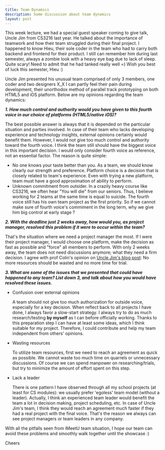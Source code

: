 ```yaml
---
title: Team Dynamics
description: Some discussion about team dynamics
layout: post
---
```


This week lecture, we had a special guest speaker coming to give talk, Uncle Jim from CS3216 last year. He talked about the importance of teamwork and how their team struggled during their final project. I happened to know Hieu, their sole coder in the team who had to carry both backend and frontend for their product. I still can remember him during last semester, always a zombie look with a heavy eye bag due to lack of sleep. Quite scary! Need to admit that he had tanked really well =) Wish you best of luck this semester, Hieu :)

Uncle Jim presented his unusual team comprised of only 3 members, one coder and two designers X_X I can partly feel their pain during development, their unorthodox method of parallel track prototyping on both HTML5 and iOS platform. Below are my opinions regarding the team dynamics:

<b><i>1. How much control and authority would you have given to this fourth voice in our choice of platforms (HTML5/native iOS)?</i></b>

The best possible answer is always that it is depended on the particular situation and parties involved. In case of their team who lacks developing experience and technology insights, external opinions certainly would benefit them. However, I would not give too much control and authority toward the fourth voice. I think the team still should have the biggest voice in this important decision. I would only consider fourth voice as reference, not an essential factor. The reason is quite simple:

*   No one knows your taste better than you. As a team, we should know clearly our strength and preference. Platform choice is a decision that is closely related to team's experience. Even with trying a new platform, team must have a good approximation of ability to perform.
*   Unknown commitment from outsider. In a crazily heavy course like CS3216, we often hear "You will die" from our seniors. Thus, I believe working for 2 teams at the same time is equal to suicide. The fourth voice still has his own team project as the first priority. So if we cannot make sure of fourth voice's commiment in the long term, why we give him big control at early stage ?

<b><i>2. With the deadline just 2 weeks away, how would you, as project manager, resolved this problem if it were to occur within the team?</i></b>

That's the situation where we need a project manager the most. If I were their project manager, I would choose one platform, make the decision as fast as possible and "force" all members to perform. With only 2 weeks away, the team does not need discussions anymore; what they need a firm decision. I agree with prof Colin's opinion on [Uncle Jim's blog post](http://jimgan3216.blogspot.sg/2012/10/carpool-app-which-path.html): No more resources should be wasted and no more time for trial.

<b><i>3. What are some of the issues that we presented that could have happened to any team? List down 3, and talk about how you would have resolved these issues.</b></i>

*   Confusion over external opinions

    A team should not give too much authorization  for outside voice, especially for a key decision. When reflect back to all projects I have done, I always favor a slow-start strategy. I always try to do as much research/testing <b>by myself</b> as I can before officially  working. Thanks to this preparation step I can have at least some ideas, which I think suitable for my project. Therefore, I could contribute and help my team independent from others' opinions.
*   Wasting resources

    To utilize team resources, first we need to reach an agreement as quick as possible. We cannot waste too much time on quarrels or unnecessary discussions. Of course we can spend manpower on researching/trials, but try to minimize the amount of effort spent on this step.

*   Lack a leader
    
    There is one pattern I have observed through all my school projects (at least for CS modules): we usually prefer 'egoless' team model (without a leader). Actually, I think an experienced team leader would benefit the team a lot in decision making, project scheduling, etc. In case of Uncle Jim's team, I think they would reach an agreement much faster if they had a real project with the final voice. That's the reason we always can see project managers or team leaders in any company.


With all the pitfalls seen from iMeetU team situation, I hope our team can avoid these problems and smoothly walk together until the showcase :)

Cheers